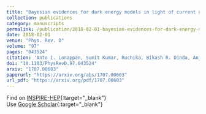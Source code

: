 ```yaml
---
title: "Bayesian evidences for dark energy models in light of current observational data"
collection: publications
category: manuscripts
permalink: /publication/2018-02-01-bayesian-evidences-for-dark-energy-models-in-light-of-current-observational-data
date: 2018-02-01
venue: "Phys. Rev. D"
volume: "97"
pages: "043524"
citation: 'Anto I. Lonappan, Sumit Kumar, Ruchika, Bikash R. Dinda, Anjan A. Sen, "Bayesian evidences for dark energy models in light of current observational data." Phys. Rev. D, 97, 043524 (2018).'
doi: "10.1103/PhysRevD.97.043524"
arxiv: "1707.00603"
paperurl: "https://arxiv.org/abs/1707.00603"
url_pdf: "https://arxiv.org/pdf/1707.00603"
---
```


Find on [INSPIRE-HEP](https://inspirehep.net/literature?q=arXiv%3A1707.00603){:target="_blank"}  
Use [Google Scholar](https://scholar.google.com/scholar?q=Bayesian+evidences+for+dark+energy+models+in+light+of+current+observational+data){:target="_blank"}

